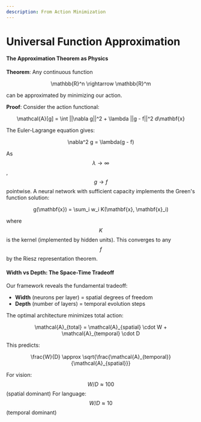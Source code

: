 ```yaml
---
description: From Action Minimization
---
```


# Universal Function Approximation

#### The Approximation Theorem as Physics

**Theorem**: Any continuous function&#x20;

<p align="center"><span class="math">\mathbb{R}^n \rightarrow \mathbb{R}^m</span> </p>

can be approximated by minimizing our action.

**Proof**: Consider the action functional:

<p align="center"><span class="math">\mathcal{A}[g] = \int ||\nabla g||^2 + \lambda ||g - f||^2 d\mathbf{x}</span></p>

The Euler-Lagrange equation gives:

<p align="center"><span class="math">\nabla^2 g = \lambda(g - f)</span></p>

As $$\lambda \rightarrow \infty$$, $$g\rightarrow f$$ pointwise. A neural network with sufficient capacity implements the Green's function solution:

<p align="center"><span class="math">g(\mathbf{x}) = \sum_i w_i K(\mathbf{x}, \mathbf{x}_i)</span></p>

where $$K$$ is the kernel (implemented by hidden units). This converges to any $$f$$ by the Riesz representation theorem.&#x20;

#### Width vs Depth: The Space-Time Tradeoff

Our framework reveals the fundamental tradeoff:

* **Width** (neurons per layer) = spatial degrees of freedom
* **Depth** (number of layers) = temporal evolution steps

The optimal architecture minimizes total action:

<p align="center"><span class="math">\mathcal{A}_{total} = \mathcal{A}_{spatial} \cdot W + \mathcal{A}_{temporal} \cdot D</span></p>

This predicts:

<p align="center"><span class="math">\frac{W}{D} \approx \sqrt{\frac{\mathcal{A}_{temporal}}{\mathcal{A}_{spatial}}}</span></p>

For vision: $$W/D \approx 100$$ (spatial dominant) For language: $$W/D \approx 10$$ (temporal dominant)
